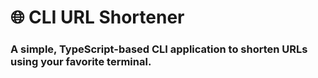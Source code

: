 # 🌐 CLI URL Shortener

### A simple, TypeScript-based CLI application to shorten URLs using your favorite terminal.